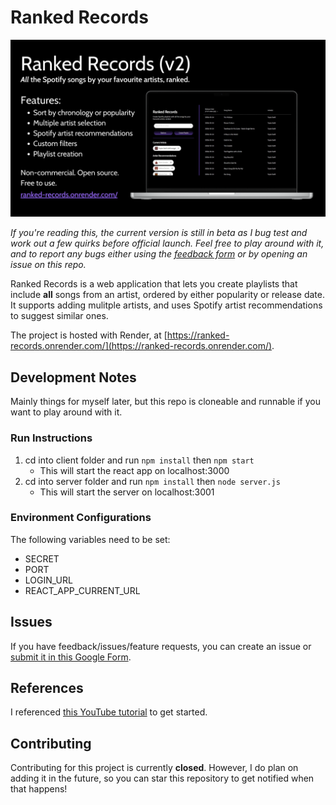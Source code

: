 # Ranked Records

![Ranked Records](RRDesk.png)

*If you're reading this, the current version is still in beta as I bug test and work out a few quirks before official launch. Feel free to play around with it, and to report any bugs either using the [feedback form](https://docs.google.com/forms/d/e/1FAIpQLSfuvloB2JpKfFJ1BMfxofnguX7seRUcm8TCa1O59jnErDJmzA/viewform) or by opening an issue on this repo.*

Ranked Records is a web application that lets you create playlists that include **all** songs from an artist, ordered by either popularity or release date. It supports adding mulitple artists, and uses Spotify artist recommendations to suggest similar ones.

The project is hosted with Render, at [https://ranked-records.onrender.com/](https://ranked-records.onrender.com/). 

## Development Notes
Mainly things for myself later, but this repo is cloneable and runnable if you want to play around with it.

### Run Instructions
1. cd into client folder and run `npm install` then `npm start`
   - This will start the react app on localhost:3000
2. cd into server folder and run `npm install` then `node server.js`
   - This will start the server on localhost:3001

### Environment Configurations
The following variables need to be set:
- SECRET
- PORT
- LOGIN_URL
- REACT_APP_CURRENT_URL

## Issues
If you have feedback/issues/feature requests, you can create an issue or [submit it in this Google Form](https://docs.google.com/forms/d/e/1FAIpQLSfuvloB2JpKfFJ1BMfxofnguX7seRUcm8TCa1O59jnErDJmzA/viewform).

## References
I referenced [this YouTube tutorial](https://www.youtube.com/watch?v=Xcet6msf3eE) to get started.

## Contributing
Contributing for this project is currently **closed**. However, I do plan on adding it in the future, so you can star this repository to get notified when that happens!